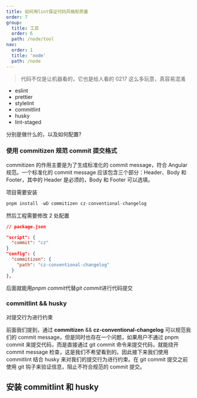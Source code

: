 ```yaml
---
title: 如何用lint保证代码风格和质量
order: 7
group:
  title: 工具
  order: 6
  path: /node/tool
nav:
  order: 1
  title: 'node'
  path: /node
---
```


> 代码不仅是让机器看的，它也是给人看的 0217 这么多玩意，真容易混淆

- eslint
- prettier
- stylelint
- commitlint
- husky
- lint-staged

分别是做什么的，以及如何配置?

### 使用 commitizen 规范 commit 提交格式

commitizen 的作用主要是为了生成标准化的 commit message，符合 Angular 规范。一个标准化的 commit message 应该包含三个部分：Header、Body 和 Footer，其中的 Header 是必须的，Body 和 Footer 可以选填。

项目需要安装

```js
pnpm install -wD commitizen cz-conventional-changelog
```

然后工程需要修改 2 处配置

```json
// package.json

"script": {
  "commit": "cz"
}
"config": {
  "commitizen": {
    "path": "cz-conventional-changelog"
  }
},
```

后面就能用*pnpm commit*代替*git commit*进行代码提交

### commitlint && husky

对提交行为进行约束

前面我们提到，通过 **commitizen** && **cz-conventional-changelog** 可以规范我们的 commit message，但是同时也存在一个问题，如果用户不通过 pnpm commit 来提交代码，而是直接通过 git commit 命令来提交代码，就能绕开 commit message 检查，这是我们不希望看到的。因此接下来我们使用 commitlint 结合 husky 来对我们的提交行为进行约束。在 git commit 提交之前使用 git 钩子来验证信息，阻止不符合规范的 commit 提交。

## 安装 commitlint 和 husky
